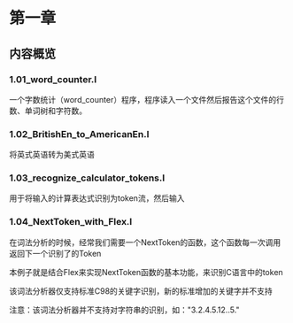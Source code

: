 # 第一章
## 内容概览

### 1.01_word_counter.l

一个字数统计（word_counter）程序，程序读入一个文件然后报告这个文件的行数、单词树和字符数。

### 1.02_BritishEn_to_AmericanEn.l

将英式英语转为美式英语

### 1.03_recognize_calculator_tokens.l

用于将输入的计算表达式识别为token流，然后输入

### 1.04_NextToken_with_Flex.l

在词法分析的时候，经常我们需要一个NextToken的函数，这个函数每一次调用返回下一个识别了的Token

本例子就是结合Flex来实现NextToken函数的基本功能，来识别C语言中的token

该词法分析器仅支持标准C98的关键字识别，新的标准增加的关键字并不支持

注意：该词法分析器并不支持对字符串的识别，如："3.2.4.5.12..5."